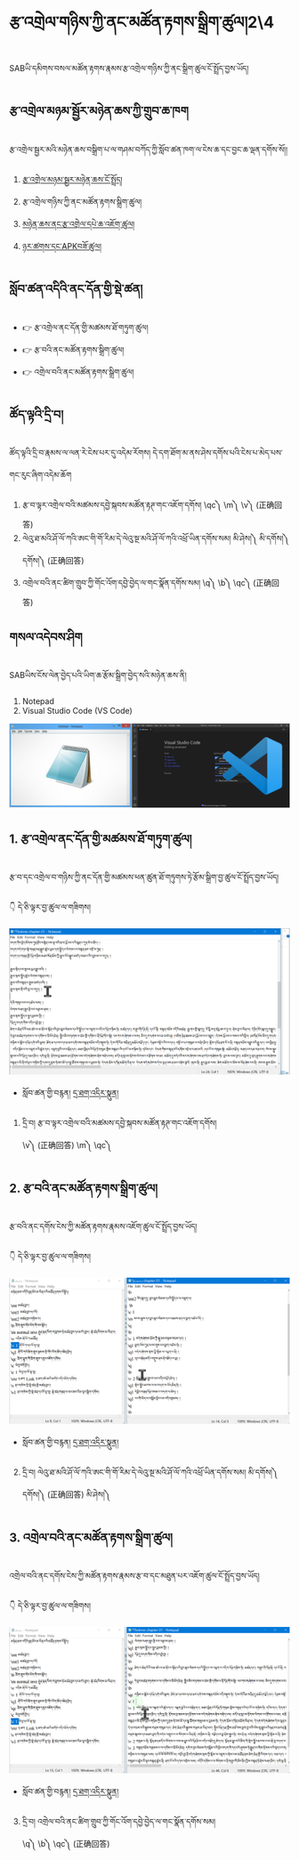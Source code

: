 # རྩ་འགྲེལ་གཉིས་ཀྱི་ནང་མཚོན་རྟགས་སྒྲིག་ཚུལ།2\4

SABཡི་དམིགས་བསལ་མཚོན་རྟགས་རྣམས་རྩ་འགྲེལ་གཉིས་ཀྱི་ནང་སྒྲིག་ཚུལ་ངོ་སྤྲོད་བྱས་ཡོད།
## རྩ་འགྲེལ་མཉམ་སྦྱོར་མཉེན་ཆས་ཀྱི་གྲུབ་ཆ་ཁག

རྩ་འགྲེལ་སྦྱར་མའི་མཉེན་ཆས་བསྒྲིག་པ་ལ་གཤམ་བཀོད་ཀྱི་སློབ་ཚན་ཁག་ལ་ངེས་ཆ་དང་བྱང་ཆ་ལྡན་དགོས་སོ།།

1. [རྩ་འགྲེལ་མཉམ་སྦྱར་མཉེན་ཆས་ངོ་སྤྲོད།](https://github.com/buda-base/budax/blob/master/howtoguides/SAB14/index.md)
2. རྩ་འགྲེལ་གཉིས་ཀྱི་ནང་མཚོན་རྟགས་སྒྲིག་ཚུལ།
3. [མཉེན་ཆས་ནང་རྩ་འགྲེལ་དཔེ་ཆ་འཇོག་ཚུལ།]()
4. [ཉར་ཚགས་དང་APKབཟོ་ཚུལ།]()


## སློབ་ཚན་འདིའི་ནང་དོན་གྱི་སྡེ་ཚན།

- 👉 རྩ་འགྲེལ་ནང་དོན་གྱི་མཚམས་ཐོ་གཏུག་ཚུལ།
- 👉 རྩ་བའི་ནང་མཚོན་རྟགས་སྒྲིག་ཚུལ།
- 👉 འགྲེལ་བའི་ནང་མཚོན་རྟགས་སྒྲིག་ཚུལ།

## ཚོད་ལྟའི་དྲི་བ།

ཚོད་ལྟའི་དྲི་བ་རྣམས་ལ་ལན་རེ་ངེས་པར་དུ་འདེམ་རོགས། དེ་དག་ཐོག་མ་ནས་ཤེས་དགོས་པའི་ངེས་པ་མེད་པས་གང་རུང་ཞིག་འདེམ་ཆོག

1. རྩ་བ་ལྟར་འགྲེལ་བའི་མཚམས་དབྱེ་སྐབས་མཚོན་རྟཊ་གང་འཇོག་དགོས། \qc༽ \m༽ \v༽ (正确回答)
2. ལེའུ་ཐ་མའི་ཤོ་ལོ་ཀའི་ཨང་གི་གོ་རིམ་དེ་ལེའུ་སྔ་མའི་ཤོ་ལོ་ཀའི་འཕྲོ་ཡིན་དགོས་སམ། མི་ཤེས།༽ མི་དགོས།༽ དགོས།༽ (正确回答)
3. འགྲེལ་བའི་ནང་ཚིག་གྲུབ་ཀྱི་གོང་འོག་དབྱེ་བྱེད་ལ་གང་སྣོན་དགོས་སམ། \q༽ \b༽ \qc༽ (正确回答)

## གསལ་འདེབས་ཤིག

SABཡིས་ངོས་ལེན་བྱེད་པའི་ཡིག་ཆ་རྩོམ་སྒྲིག་བྱེད་སའི་མཉེན་ཆས་ནི།

1. Notepad
2. Visual Studio Code (VS Code)

![800](images/000000.png)
## 1. རྩ་འགྲེལ་ནང་དོན་གྱི་མཚམས་ཐོ་གཏུག་ཚུལ།

རྩ་བ་དང་འགྲེལ་བ་གཉིས་ཀྱི་ནང་དོན་གྱི་མཚམས་ཕན་ཚུན་ཐོ་གཏུགས་ཏེ་རྩོམ་སྒྲིག་བྱ་ཚུལ་ངོ་སྤྲོད་བྱས་ཡོད།

👇 དེ་ཅི་ལྟར་བྱ་ཚུལ་ལ་གཟིགས།

![800](images/000001.png)


- སློབ་ཚན་གྱི་བརྙན། [དྲ་ཐག་འདིར་སྣུན།](https://drive.google.com/file/d/1IAq3LzmUhNJL4O1xX_Vuo9QAY1bmwr99/view?usp=sharing)


1. དྲི་བ། རྩ་བ་ལྟར་འགྲེལ་བའི་མཚམས་དབྱེ་སྐབས་མཚོན་རྟཊ་གང་འཇོག་དགོས།  
\v༽ (正确回答) \m༽ \qc༽

## 2. རྩ་བའི་ནང་མཚོན་རྟགས་སྒྲིག་ཚུལ།

རྩ་བའི་ནང་དགོས་ངེས་ཀྱི་མཚོན་རྟགས་རྣམས་འཇོག་ཚུལ་ངོ་སྤྲོད་བྱས་ཡོད།

👇 དེ་ཅི་ལྟར་བྱ་ཚུལ་ལ་གཟིགས།

![800](images/000002.png)


- སློབ་ཚན་གྱི་བརྙན། [དྲ་ཐག་འདིར་སྣུན།](https://drive.google.com/file/d/1aj8uZBlJyiIZSFOy4MU6VY9e-Bst7iL-/view?usp=sharing)


2. དྲི་བ། ལེའུ་ཐ་མའི་ཤོ་ལོ་ཀའི་ཨང་གི་གོ་རིམ་དེ་ལེའུ་སྔ་མའི་ཤོ་ལོ་ཀའི་འཕྲོ་ཡིན་དགོས་སམ།   མི་དགོས།༽ དགོས།༽ (正确回答) མི་ཤེས།༽

## 3. འགྲེལ་བའི་ནང་མཚོན་རྟགས་སྒྲིག་ཚུལ།

འགྲེལ་བའི་ནང་དགོས་ངེས་ཀྱི་མཚོན་རྟགས་རྣམས་རྩ་བ་དང་མཐུན་པར་འཇོག་ཚུལ་ངོ་སྤྲོད་བྱས་ཡོད།

👇 དེ་ཅི་ལྟར་བྱ་ཚུལ་ལ་གཟིགས།

![800](images/000003.png)
 

- སློབ་ཚན་གྱི་བརྙན། [དྲ་ཐག་འདིར་སྣུན།](https://drive.google.com/file/d/1_lBLzQ2MlyetreY1cT0_qs-jet7QIpGn/view?usp=sharing)


3. དྲི་བ། འགྲེལ་བའི་ནང་ཚིག་གྲུབ་ཀྱི་གོང་འོག་དབྱེ་བྱེད་ལ་གང་སྣོན་དགོས་སམ།  
\q༽ \b༽ \qc༽ (正确回答)